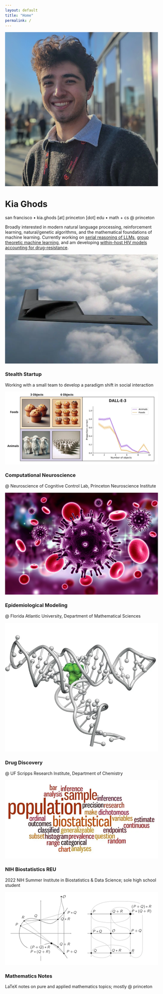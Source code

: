 ```yaml
---
layout: default
title: "Home"
permalink: /
---
```


<div class="intro">
    <img src="assets/media/KG_Headshot.webp" alt="Kia Ghods" class="profile-pic">
    <div class="header-text">
        <h1>Kia Ghods</h1>
        <p class="subtitle">san francisco • kia.ghods [at] princeton [dot] edu • math + cs @ princeton</p>
    </div>
</div>

<main>
    <section id="description">
        <p>Broadly interested in modern natural language processing, reinforcement learning, natural/genetic algorithms, and the mathematical foundations of machine learning. Currently working on <a href="/portfolio/comp_neuro">serial reasoning of LLMs</a>, <a href="/portfolio/comp_neuro">group theoretic machine learning</a>, and am developing <a href="/portfolio/epidemiological_modeling">within-host HIV models accounting for drug-resistance</a>.</p>
    </section>
    <section id="projects">
        <div class="project-grid">
            <div class="project-card" onclick="location.href='/portfolio/stealth';">
                <img src="assets/media/Stealth.webp" alt="Stealth Startup">
                <div class="project-details">
                    <h3>Stealth Startup</h3>
                    <p>Working with a small team to develop a paradigm shift in social interaction</p>
                </div>
            </div>
            <div class="project-card" onclick="location.href='/portfolio/comp_neuro';">
                <img src="assets/media/Comp_Neuro.webp" alt="Comp Neuro Research">
                <div class="project-details">
                    <h3>Computational Neuroscience</h3>
                    <p>@ Neuroscience of Cognitive Control Lab, Princeton Neuroscience Institute </p>
                </div>
            </div>
            <div class="project-card" onclick="location.href='/portfolio/epidemiological_modeling';">
                <img src="assets/media/HIV_Modeling.webp" alt="Epidemiological Modeling Research">
                <div class="project-details">
                    <h3>Epidemiological Modeling</h3>
                    <p>@ Florida Atlantic University, Department of Mathematical Sciences</p>
                </div>
            </div>
            <div class="project-card" onclick="location.href='/portfolio/rna_small_molecule';">
                <img src="assets/media/RNA_DrugDiscovery.webp" alt="Drug Discovery Research">
                <div class="project-details">
                    <h3>Drug Discovery</h3>
                    <p>@ UF Scripps Research Institute, Department of Chemistry</p>
                </div>
            </div>
            <div class="project-card" onclick="location.href='/portfolio/biostatistics';">
                <img src="assets/media/biostatistics.webp" alt="NIH Biostatistics REU">
                <div class="project-details">
                    <h3>NIH Biostatistics REU</h3>
                    <p>2022 NIH Summer Institute in Biostatistics & Data Science; sole high school student</p>
                </div>
            </div>
            <div class="project-card" onclick="location.href='/portfolio/math_notes';">
                <img src="assets/media/Math_Notes.webp" alt="Math Notes">
                <div class="project-details">
                    <h3>Mathematics Notes</h3>
                    <p>LaTeX notes on pure and applied mathematics topics; mostly @ princeton</p>
                </div>
            </div>
        </div>
    </section>
</main>